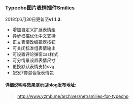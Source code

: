### Typecho图片表情插件Smilies
2018年6月30日更新至**v1.1.3**: 
- 增加自定义扩展表情组
- 异步扫描优化中文支持
- 正文表情改编辑器按钮
- 可关闭标准组表情输出
- 可设置评论弹窗css样式
- 可分情景设置表情尺寸
- 更换默认表情支持svg
- 配发7套混合版表情包

#### 详细说明与效果演示见blog发布地址: 
 > http://www.yzmb.me/archives/net/smilies-for-typecho